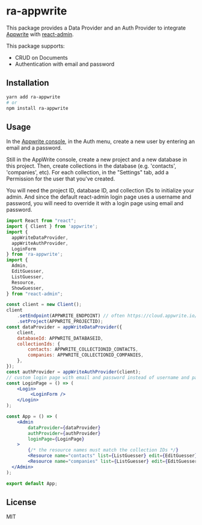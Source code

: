 # ra-appwrite

This package provides a Data Provider and an Auth Provider to integrate [Appwrite](https://appwrite.io/) with [react-admin](https://marmelab.com/react-admin).

This package supports:

- CRUD on Documents
- Authentication with email and password

## Installation

```sh
yarn add ra-appwrite
# or
npm install ra-appwrite
```

## Usage

In the [Appwrite console](https://cloud.appwrite.io/console/organization-67af6d36000169d2c8a9), in the Auth menu, create a new user by entering an email and a password.

Still in the AppWrite console, create a new project and a new database in this project. Then, create collections in the database (e.g. 'contacts', 'companies', etc). For each collection, in the "Settings" tab, add a Permission for the user that you've created.

You will need the project ID, database ID, and collection IDs to initialize your admin. And since the default react-admin login page uses a username and password, you will need to override it with a login page using email and password.

```jsx
import React from "react";
import { Client } from 'appwrite';
import {
  appWriteDataProvider,
  appWriteAuthProvider,
  LoginForm
} from 'ra-appwrite';
import {
  Admin,
  EditGuesser,
  ListGuesser,
  Resource,
  ShowGuesser,
} from "react-admin";

const client = new Client();
client
    .setEndpoint(APPWRITE_ENDPOINT) // often https://cloud.appwrite.io/v1
    .setProject(APPWRITE_PROJECTID);
const dataProvider = appWriteDataProvider({
    client,
    databaseId: APPWRITE_DATABASEID,
    collectionIds: {
        contacts: APPWRITE_COLLECTIONID_CONTACTS,
        companies: APPWRITE_COLLECTIONID_COMPANIES,
    },
});
const authProvider = appWriteAuthProvider(client);
// custom login page with email and password instead of username and password
const LoginPage = () => (
    <Login>
         <LoginForm />
    </Login>
);

const App = () => (
    <Admin
        dataProvider={dataProvider}
        authProvider={authProvider}
        loginPage={LoginPage}
    >
        {/* the resource names must match the collection IDs */}
        <Resource name="contacts" list={ListGuesser} edit={EditGuesser} />
        <Resource name="companies" list={ListGuesser} edit={EditGuesser} />
  </Admin>
);

export default App;
```

## License

MIT
